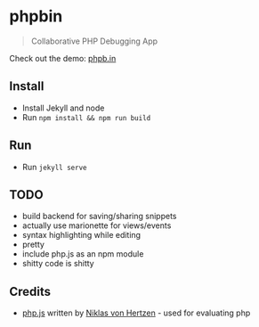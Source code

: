 # phpbin
> Collaborative PHP Debugging App

Check out the demo: [phpb.in](http://phpb.in)

## Install

- Install Jekyll and node
- Run `npm install && npm run build`

## Run

- Run `jekyll serve`

## TODO
- build backend for saving/sharing snippets
- actually use marionette for views/events
- syntax highlighting while editing
- pretty
- include php.js as an npm module
- shitty code is shitty

## Credits
- [php.js](https://github.com/niklasvh/php.js) written by [Niklas von Hertzen](http://hertzen.com/) - used for evaluating php
